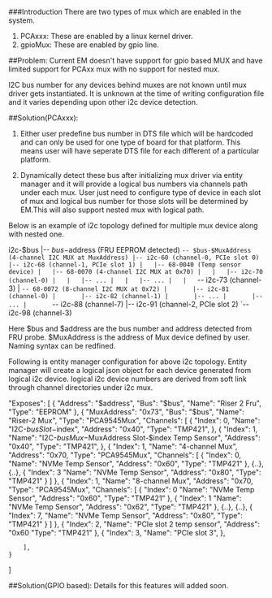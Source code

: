###Introduction
There are two types of mux which are enabled in the system.
1. PCAxxx: These are enabled by a linux kernel driver.
2. gpioMux: These are enabled by gpio line.

##Problem:
Current EM doesn't have support for gpio based MUX and have limited support for
PCAxx mux with no support for nested mux.

I2C bus number for any devices behind muxes are not known until mux driver gets
instantiated. It is unknown at the time of writing configuration file and it
varies depending upon other i2c device detection.

##Solution(PCAxxx):
1. Either user predefine bus number in DTS file which will be hardcoded and can
only be used for one type of board for that platform. This means user will have
seperate DTS file for each different of a particular platform.

2. Dynamically detect these bus after initializing mux driver via entity manager
and it will provide a logical bus numbers via channels path under each mux. User
just need to configure type of device in each slot of mux and logical bus number
for those slots will be determined by EM.This will also support nested mux with
logical path.

Below is an example of i2c topology defined for multiple mux device along with
nested one.

i2c-$bus
|-- $bus-$address (FRU EEPROM detected)
`-- $bus-$MuxAddress (4-channel I2C MUX at MuxAddress)
    |-- i2c-60 (channel-0, PCIe slot 0)
    |-- i2c-68 (channel-1, PCIe slot 1)
    |   |-- 68-0040 (Temp sensor device)
    |   |-- 68-0070 (4-channel I2C MUX at 0x70)
    |   |   |-- i2c-70 (channel-0)
    |   |   |-- ...
    |   |   |-- ...
    |   |   `-- i2c-73 (channel-3)
    |   `-- 68-0072 (8-channel I2C MUX at 0x72)
    |       |-- i2c-81 (channel-0)
    |       |-- i2c-82 (channel-1)
    |       |-- ...
    |       |-- ...
    |       `-- i2c-88 (channel-7)
    |-- i2c-91 (channel-2, PCIe slot 2)
    `-- i2c-98 (channel-3)

Here $bus and $address are the bus number and address detected from FRU probe.
$MuxAddress is the address of Mux device defined by user. Naming syntax can
be redfined.

Following is entity manager configuration for above i2c topology. Entity manager
will create a logical json object for each device generated from logical i2c
device. logical i2c device numbers are derived from soft link through channel
directories under i2c mux.


"Exposes": [
    {
        "Address": "$address",
        "Bus": "$bus",
        "Name": "Riser 2 Fru",
        "Type": "EEPROM"
    },
    {
        "MuxAddress": "0x73",
        "Bus": "$bus",
    "Name": "Riser-2 Mux",
    "Type": "PCA9545Mux",
    "Channels": [
    {
        "Index": 0,
        "Name": "I2C-$bus Slot-$index",
        "Address": "0x40",
        "Type": "TMP421",
    },
    {
        "Index": 1,
        "Name": "I2C-$bus Mux-$MuxAddress Slot-$index Temp Sensor",
        "Address": "0x40",
        "Type": "TMP421",
    },
    {
        "Index": 1,
        "Name": "4-channel Mux",
        "Address": "0x70,
        "Type": "PCA9545Mux",
        "Channels": [
        {
            "Index": 0,
        "Name": "NVMe Temp Sensor",
        "Address": "0x60",
        "Type": "TMP421"
        },
        {..},
        {..},
        {
            "Index": 3
        "Name": "NVMe Temp Sensor",
        "Address": "0x80",
        "Type": "TMP421"
        }
        ]
    },
    {
        "Index": 1,
        "Name": "8-channel Mux",
        "Address": "0x70,
        "Type": "PCA9545Mux",
        "Channels": [
        {
            "Index": 0
        "Name": "NVMe Temp Sensor",
        "Address": "0x60",
        "Type": "TMP421"
        },
        {
            "Index": 1
        "Name": "NVMe Temp Sensor",
        "Address": "0x62",
        "Type": "TMP421"
        },
        {..},
        {..},
        {
            "Index": 7,
        "Name": "NVMe Temp Sensor",
        "Address": "0x80",
        "Type": "TMP421"
        }
        ]
    },
    {
        "Index": 2,
        "Name": "PCIe slot 2 temp sensor",
        "Address": "0x60
        "Type": "TMP421"
    },
    {
        "Index": 3,
        "Name": "PCIe slot 3",
    },

        ],
    }
]


##Solution(GPIO based):
Details for this features will added soon.

